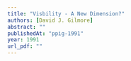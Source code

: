 ```yaml
---
title: "Visbility - A New Dimension?"
authors: [David J. Gilmore]
abstract: ""
publishedAt: "ppig-1991"
year: 1991
url_pdf: ""
---
```

